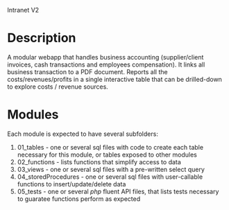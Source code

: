 Intranet V2

# Description

A modular webapp that handles business accounting (supplier/client invoices, cash transactions and employees compensation).
It links all business transaction to a PDF document.
Reports all the costs/revenues/profits in a single interactive table that can be drilled-down to explore costs / revenue sources.

# Modules

Each module is expected to have several subfolders:
1. 01_tables - one or several sql files with code to create each table necessary for this module, or tables exposed to other modules
2. 02_functions - lists functions that simplify access to data
3. 03_views - one or several sql files with a pre-written select query
4. 04_storedProcedures - one or several sql files with user-callable functions to insert/update/delete data
5. 05_tests - one or several _php_ fluent API files, that lists tests necessary to guaratee functions perform as expected




